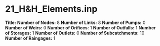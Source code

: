 # 21_H&H_Elements.inp
**Title:** 
**Number of Nodes:** 8
**Number of Links:** 8
**Number of Pumps:** 0
**Number of Weirs:** 0
**Number of Orifices:** 1
**Number of Outfalls:** 1
**Number of Storages:** 1
**Number of Outlets:** 0
**Number of Subcatchments:** 10
**Number of Raingages:** 1
